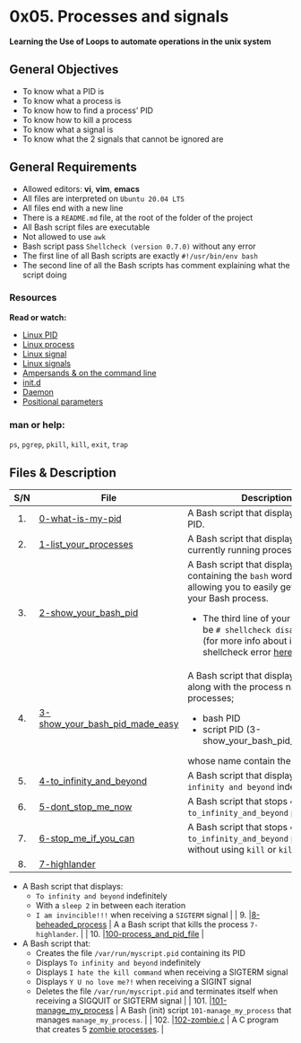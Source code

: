 # 0x05. Processes and signals
**Learning the Use of Loops to automate operations in the unix system**

## General Objectives
* To know what a PID is
* To know what a process is
* To know how to find a process’ PID
* To know how to kill a process
* To know what a signal is
* To know what the 2 signals that cannot be ignored are

## General Requirements
* Allowed editors: **vi**, **vim**, **emacs**
* All files are interpreted on ``Ubuntu 20.04 LTS``
* All files end with a new line
* There is a ``README.md`` file, at the root of the folder of the project
* All Bash script files are executable
* Not allowed to use ``awk``
* Bash script pass ``Shellcheck (version 0.7.0)`` without any error
* The first line of all Bash scripts are exactly ``#!/usr/bin/env bash``
* The second line of all the Bash scripts has comment explaining what the script doing

### Resources
**Read or watch:**
* [Linux PID](http://www.linfo.org/pid.html)
* [Linux process](https://www.thegeekstuff.com/2012/03/linux-processes-environment/)
* [Linux signal](https://www.thegeekstuff.com/2012/03/linux-signals-fundamentals/)
* [Linux signals](https://www.computerhope.com/unix/signals.htm)
* [Ampersands & on the command line](https://bashitout.com/2013/05/18/Ampersands-on-the-command-line.html)
* [init.d](https://www.ghacks.net/2009/04/04/get-to-know-linux-the-etcinitd-directory/)
* [Daemon](https://en.wikipedia.org/wiki/Daemon_%28computing%29)
* [Positional parameters](https://www.gnu.org/software/bash/manual/html_node/Positional-Parameters.html)

### man or help:
 ``ps``, ``pgrep``, ``pkill``, ``kill``, ``exit``, ``trap``


## Files & Description
|  S/N	|	File	|	Description	|
|:-----:|---------------|-----------------------|
|  1.	|[0-what-is-my-pid](https://github.com/Dikachis/alx-system_engineering-devops/blob/main/0x05-processes_and_signals/0-what-is-my-pid) | A Bash script that displays its own PID. |
|  2.   |[1-list_your_processes](https://github.com/Dikachis/alx-system_engineering-devops/blob/main/0x05-processes_and_signals/1-list_your_processes) | A Bash script that displays a list of currently running processes. |
|  3.   |[2-show_your_bash_pid](https://github.com/Dikachis/alx-system_engineering-devops/blob/main/0x05-processes_and_signals/2-show_your_bash_pid) | A Bash script that displays lines containing the ``bash`` word, thus allowing you to easily get the PID of your Bash process. <ul><li>The third line of your script must be ``# shellcheck disable=SC2009`` (for more info about ignoring shellcheck error [here](https://github.com/koalaman/shellcheck/wiki/Ignore))</li></ul>|
|  4.   |[3-show_your_bash_pid_made_easy](https://github.com/Dikachis/alx-system_engineering-devops/blob/main/0x05-processes_and_signals/3-show_your_bash_pid_made_easy) | A Bash script that displays the PID, along with the process name, of processes; <ul><li>bash PID </li><li>script PID (3-show_your_bash_pid_made_easy)</li></ul>whose name contain the word bash. |
|  5.   |[4-to_infinity_and_beyond](https://github.com/Dikachis/alx-system_engineering-devops/blob/main/0x05-processes_and_signals/4-to_infinity_and_beyond) | A Bash script that displays ``To infinity and beyond`` indefinitely.  |
|  6.   |[5-dont_stop_me_now](https://github.com/Dikachis/alx-system_engineering-devops/blob/main/0x05-processes_and_signals/5-dont_stop_me_now) | A Bash script that stops ``4-to_infinity_and_beyond`` process. |
|  7.   |[6-stop_me_if_you_can](https://github.com/Dikachis/alx-system_engineering-devops/blob/main/0x05-processes_and_signals/6-stop_me_if_you_can) | A Bash script that stops ``4-to_infinity_and_beyond`` process, without using ``kill`` or ``killall`` flag. |
|  8.   |[7-highlander](https://github.com/Dikachis/alx-system_engineering-devops/blob/main/0x05-processes_and_signals/7-highlander) | 
* A Bash script that displays:
	* ``To infinity and beyond`` indefinitely
	* With a ``sleep 2`` in between each iteration
	* ``I am invincible!!!`` when receiving a ``SIGTERM`` signal |
|  9.   |[8-beheaded_process](https://github.com/Dikachis/alx-system_engineering-devops/blob/main/0x05-processes_and_signals/8-beheaded_process) | A a Bash script that kills the process ``7-highlander``. |
|  10.   |[100-process_and_pid_file](https://github.com/Dikachis/alx-system_engineering-devops/blob/main/0x05-processes_and_signals/100-process_and_pid_file) | 
* A Bash script that:
	* Creates the file ``/var/run/myscript.pid`` containing its PID
	* Displays ``To infinity and beyond`` indefinitely
	* Displays ``I hate the kill command`` when receiving a SIGTERM signal
	* Displays ``Y U no love me?!`` when receiving a SIGINT signal
	* Deletes the file ``/var/run/myscript.pid`` and terminates itself when receiving a SIGQUIT or SIGTERM signal  |
|  101.   |[101-manage_my_process](https://github.com/Dikachis/alx-system_engineering-devops/blob/main/0x05-processes_and_signals/101-manage_my_process) | A Bash (init) script ``101-manage_my_process`` that manages ``manage_my_process``.  |
|  102.   |[102-zombie.c](https://github.com/Dikachis/alx-system_engineering-devops/blob/main/0x05-processes_and_signals/102-zombie.c) | A C program that creates 5 [zombie processes](https://zombieprocess.wordpress.com/what-is-a-zombie-process/). |

